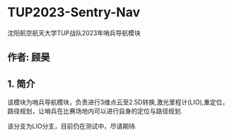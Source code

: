 # TUP2023-Sentry-Nav
沈阳航空航天大学TUP战队2023年哨兵导航模块

## 作者: 顾昊
## 1. 简介
该模块为哨兵导航模块，负责进行3维点云至2.5D转换,激光里程计(LIO),重定位，路径规划，让哨兵在比赛场地内可以进行自身的定位与路径规划.

该分支为LIO分支，目前仍在测试中，尽请期待.
